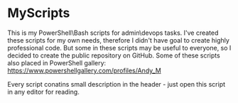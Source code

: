 # MyScripts
This is my PowerShell\Bash scripts for admin\devops tasks.
I've created these scripts for my own needs, therefore I didn't have goal to create highly professional code.
But some in these scripts may be useful to everyone, so I decided to create the public repository on GitHub.
Some of these scripts also placed in PowerShell gallery: https://www.powershellgallery.com/profiles/Andy_M

Every script conatins small description in the header - just open this script in any editor for reading.
